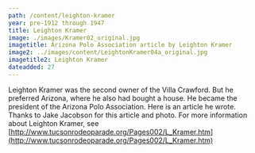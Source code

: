 ```yaml
---
path: /content/leighton-kramer
year: pre-1912 through 1947
title: Leighton Kramer
image: ./images/Kramer02_original.jpg
imagetitle: Arizona Polo Association article by Leighton Kramer
image2: ../images/content/LeightonKramer04a_original.jpg
imagetitle2: Leighton Kramer
dateadded: 27
---
```


Leighton Kramer was the second owner of the Villa Crawford. But he preferred Arizona, where he also had bought a house. He became the president of the Arizona Polo Association. Here is an article he wrote. Thanks to Jake Jacobson for this article and photo. For more information about Leighton Kramer, see [http://www.tucsonrodeoparade.org/Pages002/L_Kramer.htm](http://www.tucsonrodeoparade.org/Pages002/L_Kramer.htm)